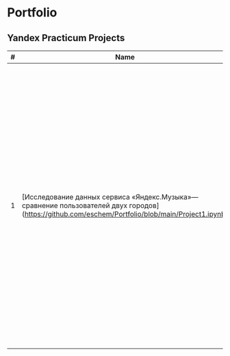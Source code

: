 # Portfolio
## Yandex Practicum Projects
|#   | Name                                                    | Description                                                                   | Stack                                                               |
|----|-------------------------------------------------------- |-------------------------------------------------------------------------------|---------------------------------------------------------------------|
|  1   |[Исследование данных сервиса «Яндекс.Музыка»— сравнение пользователей двух городов] (https://github.com/eschem/Portfolio/blob/main/Project1.ipynb) | Сравнение Москвы и Петербурга окружено мифами: Москва — мегаполис, подчинённый жёсткому ритму рабочей недели; Петербург — город своеобразной культуры, непохожий на Москву. Некоторые мифы отражают действительность. Другие — пустые стереотипы. Бизнес должен отличать первые от вторых, чтобы принимать рациональные решения. На реальных данных Яндекс.Музыки проверим данные и сравним поведение пользователей двух столиц.  | Python, Pandas|
